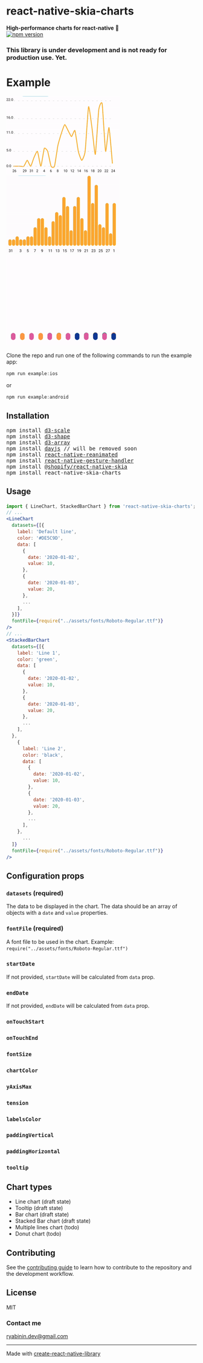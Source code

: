 # react-native-skia-charts

**High-performance charts for react-native** 🚀  
[![npm version](https://img.shields.io/npm/v/react-native-skia-charts.svg?style=flat)](https://www.npmjs.com/package/react-native-skia-charts)

### This library is under development and is not ready for production use. Yet.

# Example

<div>
  <img src="img/line-chart.gif" width="300" />
  <img src="img/bar-chart.gif" width="300" />
</div>
<img src="img/stacked-bar-chart.gif" width="300" />

Clone the repo and run one of the following commands to run the example app:

```js
npm run example:ios
```

or

```js
npm run example:android
```

## Installation

<pre>
npm install <a href="https://github.com/d3/d3-scale">d3-scale</a>
npm install <a href="https://github.com/d3/d3-shape">d3-shape</a>
npm install <a href="https://github.com/d3/d3-array">d3-array</a>
npm install <a href="https://github.com/iamkun/dayjs">dayjs</a> // will be removed soon
npm install <a href="https://github.com/software-mansion/react-native-reanimated">react-native-reanimated</a>
npm install <a href="https://github.com/software-mansion/react-native-gesture-handler">react-native-gesture-handler</a>
npm install <a href="https://github.com/Shopify/react-native-skia">@shopify/react-native-skia</a>
npm install react-native-skia-charts
</pre>

## Usage

```jsx
import { LineChart, StackedBarChart } from 'react-native-skia-charts';
// ...
<LineChart
  datasets={[{
    label: 'Default line',
    color: '#DE5C9D',
    data: [
      {
        date: '2020-01-02',
        value: 10,
      },
      {
        date: '2020-01-03',
        value: 20,
      },
      ...
    ],
  }]}
  fontFile={require("../assets/fonts/Roboto-Regular.ttf")}
/>
// ...
<StackedBarChart
  datasets={[{
    label: 'Line 1',
    color: 'green',
    data: [
      {
        date: '2020-01-02',
        value: 10,
      },
      {
        date: '2020-01-03',
        value: 20,
      },
      ...
    ],
  },
    {
      label: 'Line 2',
      color: 'black',
      data: [
        {
          date: '2020-01-02',
          value: 10,
        },
        {
          date: '2020-01-03',
          value: 20,
        },
        ...
      ],
    },
      ...
  ]}
  fontFile={require("../assets/fonts/Roboto-Regular.ttf")}
/>
```

## Configuration props

### `datasets` (required)

The data to be displayed in the chart. The data should be an array of objects with a `date` and `value` properties.

### `fontFile` (required)

A font file to be used in the chart. Example: `require("../assets/fonts/Roboto-Regular.ttf")`

### `startDate`

If not provided, `startDate` will be calculated from `data` prop.

### `endDate`

If not provided, `endDate` will be calculated from `data` prop.

### `onTouchStart`

### `onTouchEnd`

### `fontSize`

### `chartColor`

### `yAxisMax`

### `tension`

### `labelsColor`

### `paddingVertical`

### `paddingHorizontal`

### `tooltip`

## Chart types

- Line chart (draft state)
- Tooltip (draft state)
- Bar chart (draft state)
- Stacked Bar chart (draft state)
- Multiple lines chart (todo)
- Donut chart (todo)

## Contributing

See the [contributing guide](CONTRIBUTING.md) to learn how to contribute to the repository and the development workflow.

## License

MIT

### Contact me

ryabinin.dev@gmail.com

---

Made with [create-react-native-library](https://github.com/callstack/react-native-builder-bob)
